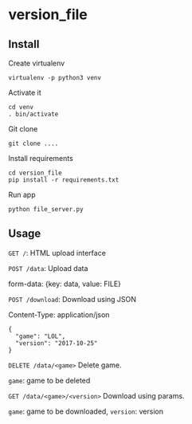 # version_file

## Install

Create virtualenv
```
virtualenv -p python3 venv
```

Activate it
```
cd venv
. bin/activate
```

Git clone
```
git clone ....
```

Install requirements
```
cd version_file
pip install -r requirements.txt
```

Run app
```
python file_server.py
```

## Usage

`GET /`: HTML upload interface

`POST /data`: Upload data

form-data: {key: data, value: FILE}

`POST /download`: Download using JSON

Content-Type: application/json
```
{
  "game": "LOL",
  "version": "2017-10-25"
}
```

`DELETE /data/<game>` Delete game. 

`game`: game to be deleted

`GET /data/<game>/<version>` Download using params. 

`game`: game to be downloaded, `version`: version